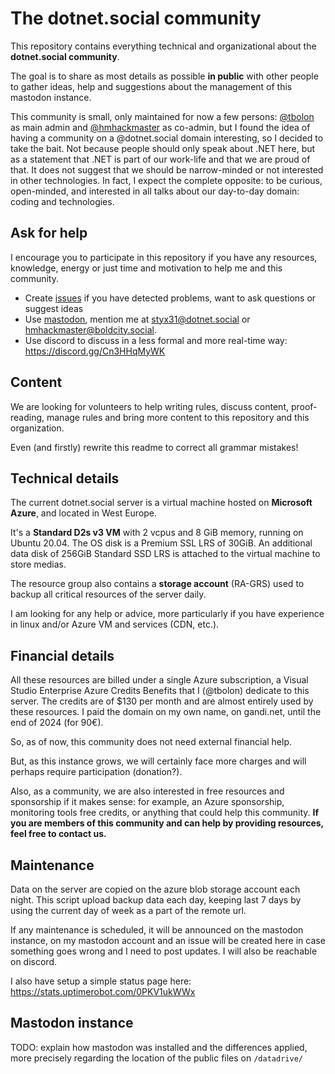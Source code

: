 # The dotnet.social community

This repository contains everything technical and organizational about the **dotnet.social community**.

The goal is to share as most details as possible **in public** with other people to gather ideas, help and suggestions about the management of this mastodon instance.

This community is small, only maintained for now a few persons: [@tbolon](https://github.com/tbolon) as main admin and [@hmhackmaster](https://github.com/hmhackmaster) as co-admin, but I found the idea of having a community on a @dotnet.social domain interesting, so I decided to take the bait.
Not because people should only speak about .NET here, but as a statement that .NET is part of our work-life and that we are proud of that.
It does not suggest that we should be narrow-minded or not interested in other technologies. In fact, I expect the complete opposite: to be curious, open-minded, and interested in all talks about our day-to-day domain: coding and technologies.

## Ask for help

I encourage you to participate in this repository if you have any resources, knowledge, energy or just time and motivation to help me and this community.

* Create [issues](https://github.com/dotnet-social/community/issues) if you have detected problems, want to ask questions or suggest ideas
* Use [mastodon](https://dotnet.social/home), mention me at [styx31@dotnet.social](https://dotnet.social/@styx31) or [hmhackmaster@boldcity.social](https://boldcity.social/@HMHackmaster).
* Use discord to discuss in a less formal and more real-time way: https://discord.gg/Cn3HHqMyWK

## Content

We are looking for volunteers to help writing rules, discuss content, proof-reading, manage rules and bring more content to this repository and this organization.

Even (and firstly) rewrite this readme to correct all grammar mistakes!

## Technical details

The current dotnet.social server is a virtual machine hosted on **Microsoft Azure**, and located in West Europe.

It's a **Standard D2s v3 VM** with 2 vcpus and 8 GiB memory, running on Ubuntu 20.04.
The OS disk is a Premium SSL LRS of 30GiB. An additional data disk of 256GiB Standard SSD LRS is attached to the virtual machine to store medias.

The resource group also contains a **storage account** (RA-GRS) used to backup all critical resources of the server daily.

I am looking for any help or advice, more particularly if you have experience in linux and/or Azure VM and services (CDN, etc.).

## Financial details

All these resources are billed under a single Azure subscription, a Visual Studio Enterprise Azure Credits Benefits that I (@tbolon) dedicate to this server.
The credits are of $130 per month and are almost entirely used by these resources.
I paid the domain on my own name, on gandi.net, until the end of 2024 (for 90€).

So, as of now, this community does not need external financial help.

But, as this instance grows, we will certainly face more charges and will perhaps require participation (donation?).

Also, as a community, we are also interested in free resources and sponsorship if it makes sense: for example, an Azure sponsorship, monitoring tools free credits, or anything that could help this community. **If you are members of this community and can help by providing resources, feel free to contact us.**

## Maintenance

Data on the server are copied on the azure blob storage account each night.
This script upload backup data each day, keeping last 7 days by using the current day of week as a part of the remote url.

If any maintenance is scheduled, it will be announced on the mastodon instance, on my mastodon account and an issue will be created here in case something goes wrong and I need to post updates. I will also be reachable on discord.

I also have setup a simple status page here: https://stats.uptimerobot.com/0PKV1ukWWx

## Mastodon instance

TODO: explain how mastodon was installed and the differences applied, more precisely regarding the location of the public files on `/datadrive/`
